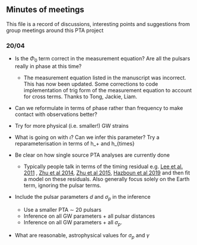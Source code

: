 

## Minutes of meetings


This file is a record of discussions, interesting points and suggestions from group meetings around this PTA project


### 20/04


* Is the $\Phi_0$ term correct in the measurement equation? Are all the pulsars really in phase at this time?

    * The measurement equation listed in the manuscript was incorrect. This has now been updated. Some corrections to code implementation of trig form of the measurement equation to account for cross terms. Thanks to Tong, Jackie, Liam. 

* Can we reformulate in terms of phase rather than frequency to make contact with observations better?

* Try for more physical (i.e. smaller!) GW strains

* What is going on with $\iota$? Can we infer this parameter? Try a reparameterisation in terms of h_+ and h_\{times}

* Be clear on how single source PTA analyses are currently done 

    * Typically people talk in terms of the timing residual e.g. [Lee et al. 2011](https://arxiv.org/abs/1103.0115) , [Zhu et al 2014](https://academic.oup.com/mnras/article/444/4/3709/1029897), [Zhu et al 2015](https://academic.oup.com/mnras/article/449/2/1650/1075548), [Hazboun et al 2019](https://arxiv.org/abs/1907.04341) and then fit a model on these residuals. Also generally focus solely on the Earth term, ignoring the pulsar terms. 

* Include the pulsar parameters $d$ and $\sigma_p$ in the inference
    * Use a smaller PTA $\sim$ 20 pulsars
    * Inference on all GW parameters + all pulsar distances
    * Inference on all GW parameters + all $\sigma_p$.

* What are reasonable, astrophysical values for $\sigma_p$ and $\gamma$